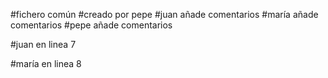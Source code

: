 #fichero común
#creado por pepe
#juan añade comentarios
#maría añade comentarios
#pepe añade comentarios

#juan en linea 7


#maría en linea 8